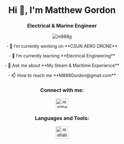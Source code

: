 <h1 align="center">Hi 👋, I'm Matthew Gordon</h1>
<h3 align="center">Electrical & Marine Engineer</h3>

<p align="center"> <img src="https://komarev.com/ghpvc/?username=m888g&label=Profile%20views&color=0e75b6&style=flat" alt="m888g" /> </p>

<p align="center">- 🔭 I’m currently working on **CSUN AERO DRONE**</p>

<p align="center">- 🌱 I’m currently learning **Electrical Engineering**</p>

<p align="center">- 💬 Ask me about **My Steam & Maritime Experience**</p>

<p align="center">- 📫 How to reach me **M888Gordon@gmail.com** </p>

<h3 align="center">Connect with me:</h3>
<p align="center">
<a href="https://linkedin.com/in/matthew-gordon-b3a515128" target="blank"><img align="center" src="https://raw.githubusercontent.com/rahuldkjain/github-profile-readme-generator/master/src/images/icons/Social/linked-in-alt.svg" alt="matthew-gordon-b3a515128" height="30" width="40" /></a>
</p>

<h3 align="center">Languages and Tools:</h3>
<p align="center"> <a href="https://www.mathworks.com/" target="_blank" rel="noreferrer"> <img src="https://upload.wikimedia.org/wikipedia/commons/2/21/Matlab_Logo.png" alt="matlab" width="40" height="40"/> </a> </p>
